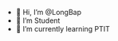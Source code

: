 - 👋 Hi, I’m @LongBap
- 👀 I’m Student
- 🌱 I’m currently learning PTIT


<!---
LongBap/LongBap is a ✨ special ✨ repository because its `README.md` (this file) appears on your GitHub profile.
You can click the Preview link to take a look at your changes.
--->
